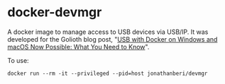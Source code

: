 # docker-devmgr

A docker image to manage access to USB devices via USB/IP. It was developed for the Golioth blog post, "[USB with Docker on Windows and macOS Now Possible: What You Need to Know](https://blog.golioth.io/usb-docker-windows-macos/)".

To use:

```
docker run --rm -it --privileged --pid=host jonathanberi/devmgr
```
